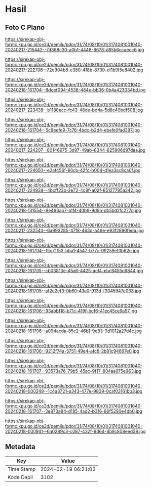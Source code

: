 # Hasil

## Foto C Plano

https://sirekap-obj-formc.kpu.go.id/ce2d/pemilu/pdpr/31/74/08/10/01/3174081001040-20240217-215442--7d368c30-a0b1-4448-8678-d85b6ccaecc6.jpg

https://sirekap-obj-formc.kpu.go.id/ce2d/pemilu/pdpr/31/74/08/10/01/3174081001040-20240217-222706--72d904b8-c380-418b-8730-cf1b9f5e8402.jpg

https://sirekap-obj-formc.kpu.go.id/ce2d/pemilu/pdpr/31/74/08/10/01/3174081001040-20240218-161704--8dcef094-4538-484e-bb36-0b4a423034bd.jpg

https://sirekap-obj-formc.kpu.go.id/ce2d/pemilu/pdpr/31/74/08/10/01/3174081001040-20240217-223438--b1188ecc-fc43-48de-bd4a-5d8c40bdf508.jpg

https://sirekap-obj-formc.kpu.go.id/ce2d/pemilu/pdpr/31/74/08/10/01/3174081001040-20240218-161704--5c8eefe9-7c76-4bdc-b2d4-ebefe0fad397.jpg

https://sirekap-obj-formc.kpu.go.id/ce2d/pemilu/pdpr/31/74/08/10/01/3174081001040-20240217-224207--80146975-3d97-49ab-8344-825906d97daa.jpg

https://sirekap-obj-formc.kpu.go.id/ce2d/pemilu/pdpr/31/74/08/10/01/3174081001040-20240217-224650--e2af456f-96cb-42fc-b004-d1ea3ac8ca0f.jpg

https://sirekap-obj-formc.kpu.go.id/ce2d/pemilu/pdpr/31/74/08/10/01/3174081001040-20240217-224938--4bcff23b-2e72-4c8f-a02f-85127795a342.jpg

https://sirekap-obj-formc.kpu.go.id/ce2d/pemilu/pdpr/31/74/08/10/01/3174081001040-20240218-131554--6e466ab7-a1f4-40b9-9d9a-db5bd2fc277d.jpg

https://sirekap-obj-formc.kpu.go.id/ce2d/pemilu/pdpr/31/74/08/10/01/3174081001040-20240217-232540--6a993285-47f8-463d-a49e-e93f2890feda.jpg

https://sirekap-obj-formc.kpu.go.id/ce2d/pemilu/pdpr/31/74/08/10/01/3174081001040-20240218-161704--f5c71f53-bba1-4547-b77c-09259ef0b62e.jpg

https://sirekap-obj-formc.kpu.go.id/ce2d/pemilu/pdpr/31/74/08/10/01/3174081001040-20240218-161705--cb03813e-45a6-4425-acf4-ebc6455d6844.jpg

https://sirekap-obj-formc.kpu.go.id/ce2d/pemilu/pdpr/31/74/08/10/01/3174081001040-20240218-161705--af2e2ef3-0b60-43a0-913d-f3045947e033.jpg

https://sirekap-obj-formc.kpu.go.id/ce2d/pemilu/pdpr/31/74/08/10/01/3174081001040-20240218-161706--93abbf18-b71c-419f-bcf6-41ec45ce9a57.jpg

https://sirekap-obj-formc.kpu.go.id/ce2d/pemilu/pdpr/31/74/08/10/01/3174081001040-20240218-161706--a094acda-85c2-46b1-9e83-3d1012a27d4c.jpg

https://sirekap-obj-formc.kpu.go.id/ce2d/pemilu/pdpr/31/74/08/10/01/3174081001040-20240218-161706--9212f74a-5751-49e4-afc8-2b91c94667e0.jpg

https://sirekap-obj-formc.kpu.go.id/ce2d/pemilu/pdpr/31/74/08/10/01/3174081001040-20240218-161707--93573a76-79b5-45ac-9f17-804aa075e963.jpg

https://sirekap-obj-formc.kpu.go.id/ce2d/pemilu/pdpr/31/74/08/10/01/3174081001040-20240218-000249--1c4a3721-a343-477e-9839-0caf03161bb3.jpg

https://sirekap-obj-formc.kpu.go.id/ce2d/pemilu/pdpr/31/74/08/10/01/3174081001040-20240218-161707--3e873a84-d185-4ad2-b316-86f5290e4db0.jpg

https://sirekap-obj-formc.kpu.go.id/ce2d/pemilu/pdpr/31/74/08/10/01/3174081001040-20240218-000941--6a0289c3-c087-432f-9d64-4b9c808eed39.jpg


## Metadata

| Key        | Value               |
| ---------- | ------------------- |
| Time Stamp | 2024-02-19 06:21:02 |
| Kode Dapil | 3102                |



